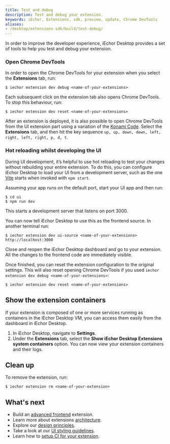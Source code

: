 ```yaml
---
title: Test and debug
description: Test and debug your extension.
keywords: iEchor, Extensions, sdk, preview, update, Chrome DevTools
aliases:
- /desktop/extensions-sdk/build/test-debug/
---
```


In order to improve the developer experience, iEchor Desktop provides a set of tools to help you test and debug your extension.

### Open Chrome DevTools

In order to open the Chrome DevTools for your extension when you select the **Extensions** tab, run:

```console
$ iechor extension dev debug <name-of-your-extensions>
```

Each subsequent click on the extension tab also opens Chrome DevTools. To stop this behaviour, run:

```console
$ iechor extension dev reset <name-of-your-extensions>
```

After an extension is deployed, it is also possible to open Chrome DevTools from the UI extension part using a variation of the [Konami Code](https://en.wikipedia.org/wiki/Konami_Code). Select the **Extensions** tab, and then hit the key sequence `up, up, down, down, left, right, left, right, p, d, t`.

### Hot reloading whilst developing the UI

During UI development, it’s helpful to use hot reloading to test your changes without rebuilding your entire
extension. To do this, you can configure iEchor Desktop to load your UI from a development server, such as the one
[Vite](https://vitejs.dev/) starts when invoked with `npm start`.

Assuming your app runs on the default port, start your UI app and then run:

```console
$ cd ui
$ npm run dev
```

This starts a development server that listens on port 3000.

You can now tell iEchor Desktop to use this as the frontend source. In another terminal run:

```console
$ iechor extension dev ui-source <name-of-your-extensions> http://localhost:3000
```

Close and reopen the iEchor Desktop dashboard and go to your extension. All the changes to the frontend code are immediately visible.

Once finished, you can reset the extension configuration to the original settings. This will also reset opening Chrome DevTools if you used `iechor extension dev debug <name-of-your-extensions>`:

```console
$ iechor extension dev reset <name-of-your-extensions>
```

## Show the extension containers

If your extension is composed of one or more services running as containers in the iEchor Desktop VM, you can access them easily from the dashboard in iEchor Desktop.

1. In iEchor Desktop, navigate to **Settings**.
2. Under the **Extensions** tab, select the **Show iEchor Desktop Extensions system containers** option. You can now view your extension containers and their logs.

## Clean up

To remove the extension, run:

```console
$ iechor extension rm <name-of-your-extension>
```

## What's next

- Build an [advanced frontend](../build/frontend-extension-tutorial.md) extension.
- Learn more about extensions [architecture](../architecture/index.md).
- Explore our [design principles](../design/design-principles.md).
- Take a look at our [UI styling guidelines](../design/index.md).
- Learn how to [setup CI for your extension](./continuous-integration.md).